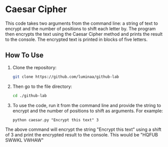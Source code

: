# Caesar Cipher

This code takes two arguments from the command line: a string of text to encrypt and the number of positions to shift each letter by. The program then encrypts the text using the Caesar Cipher method and prints the result to the console. The encrypted text is printed in blocks of five letters.

## How To Use

1. Clone the repository:

    ```bash
    git clone https://github.com/luminaa/github-lab
    ```

2. Then go to the file directory:

    ```bash
    cd ./github-lab
    ```

3. To use the code, run it from the command line and provide the string to encrypt and the number of positions to shift as arguments. For example:

    ```shell
    python caesar.py "Encrypt this text" 3
    ```

The above command will encrypt the string "Encrypt this text" using a shift of 3 and print the encrypted result to the console. This would be "HQFUB SWWKL VWHAW"